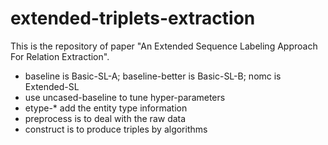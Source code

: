 # extended-triplets-extraction

This is the repository of paper "An Extended Sequence Labeling Approach For Relation Extraction".

- baseline is Basic-SL-A; baseline-better is Basic-SL-B; nomc is Extended-SL
- use uncased-baseline to tune hyper-parameters
- etype-* add the entity type information
- preprocess is to deal with the raw data
- construct is to produce triples by algorithms
